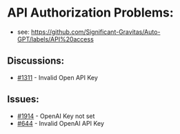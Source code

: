 # API Authorization Problems:
- see: https://github.com/Significant-Gravitas/Auto-GPT/labels/API%20access
## Discussions:
- [#1311][1311] - Invalid Open API Key

## Issues:
- [#1914][1914] - OpenAI Key not set
- [#644][644] - Invalid OpenAI API Key

[644]:https://github.com/Significant-Gravitas/Auto-GPT/issues/644
[1311]:https://github.com/Significant-Gravitas/Auto-GPT/discussions/1311
[1914]:https://github.com/Significant-Gravitas/Auto-GPT/issues/1914